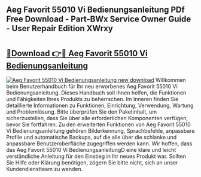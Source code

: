 ## Aeg Favorit 55010 Vi Bedienungsanleitung PDf Free Download - Part-BWx Service Owner Guide - User Repair Edition XWrxy

# <h2><a href="http://df3sw5a.blite.top/?on=Aeg+Favorit+55010+Vi+Bedienungsanleitung">🔗Download 👉🔴 Aeg Favorit 55010 Vi Bedienungsanleitung</a></h2>

[![Aeg Favorit 55010 Vi Bedienungsanleitung new download](https://i.imgur.com/lujVjoI.png)](http://df3sw5a.blite.top/?on=Aeg+Favorit+55010+Vi+Bedienungsanleitung)
Willkommen beim Benutzerhandbuch für Ihr neu erworbenes Aeg Favorit 55010 Vi Bedienungsanleitung. Dieses Handbuch soll Ihnen helfen, die Funktionen und Fähigkeiten Ihres Produkts zu beherrschen. Im Inneren finden Sie detaillierte Informationen zu Funktionen, Einrichtung, Verwendung, Wartung und Problemlösung. Bitte überprüfen Sie den Paketinhalt, um sicherzustellen, dass Sie über alle erforderlichen Komponenten verfügen, bevor Sie fortfahren. Zu den erweiterten Funktionen von Aeg Favorit 55010 Vi Bedienungsanleitung gehören Bilderkennung, Sprachbefehle, anpassbare Profile und automatische Backups, auf die alle über die schlanke und anpassbare Benutzeroberfläche zugegriffen werden kann. Wir hoffen, dass das Aeg Favorit 55010 Vi BedienungsanleitungD eine klare und leicht verständliche Anleitung für den Einstieg in Ihr neues Produkt war. Sollten Sie Hilfe oder Klärung benötigen, zögern Sie bitte nicht, sich an unser Kundendienstteam zu wenden.
